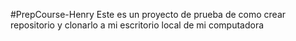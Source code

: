 #PrepCourse-Henry
Este es un proyecto de prueba de como crear repositorio y clonarlo a mi escritorio local de mi computadora


